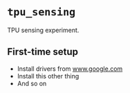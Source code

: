 # `tpu_sensing`

TPU sensing experiment.

## First-time setup

- Install drivers from www.google.com
- Install this other thing
- And so on
